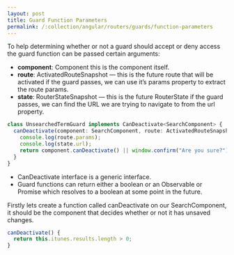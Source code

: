 ```yaml
---
layout: post
title: Guard Function Parameters
permalink: /:collection/angular/routers/guards/function-parameters
---
```


To help determining whether or not a guard should accept or deny access the guard function can be passed certain arguments:
* **component**: Component this is the component itself.
* **route**: ActivatedRouteSnapshot — this is the future route that will be activated if the guard passes, we can use it’s params property to extract the route params.
* **state**: RouterStateSnapshot — this is the future RouterState if the guard passes, we can find the URL we are trying to navigate to from the url property.

```ts
class UnsearchedTermGuard implements CanDeactivate<SearchComponent> {
  canDeactivate(component: SearchComponent, route: ActivatedRouteSnapshot, state: RouterStateSnapshot): boolean {
    console.log(route.params);
    console.log(state.url);
    return component.canDeactivate() || window.confirm("Are you sure?");
  }
}
```

* CanDeactivate interface is a generic interface.
* Guard functions can return either a boolean or an Observable<boolean> or Promise<boolean> which resolves to a boolean at some point in the future.

Firstly lets create a function called canDeactivate on our SearchComponent, it should be the component that decides whether or not it has unsaved changes.

```ts
canDeactivate() {
  return this.itunes.results.length > 0;
}
```
